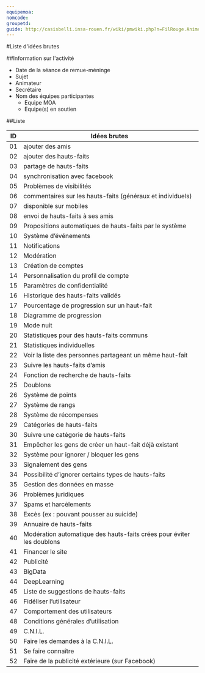 ```yaml
---
equipemoa: 
nomcode: 
groupetd: 
guide: http://casisbelli.insa-rouen.fr/wiki/pmwiki.php?n=FilRouge.AnimerRemueMeninge
---
```


#Liste d'idées brutes

##Information sur l'activité
- Date de la séance de remue-méninge
- Sujet
- Animateur
- Secrétaire
- Nom des équipes participantes
  - Equipe MOA
  - Equipe(s) en soutien

##Liste

| ID 	| Idées brutes 	|
|----	|--------------	|
| 01 	| ajouter des amis       	|
| 02 	| ajouter des hauts-faits      	|
| 03	| partage de hauts-faits         	|
| 04  | synchronisation avec facebook             	|
| 05  | Problèmes de visibilités             	|
| 06  | commentaires sur les hauts-faits (généraux et individuels)|
| 07  | disponible sur mobiles|
| 08  | envoi de hauts-faits à ses amis|
| 09  | Propositions automatiques de hauts-faits par le système|
| 10  | Système d’événements|
| 11  | Notifications|
| 12  | Modération|
| 13  | Création de comptes|
| 14  | Personnalisation du profil de compte|
| 15 | Paramètres de confidentialité|
| 16 | Historique des hauts-faits validés|
| 17 | Pourcentage de progression sur un haut-fait|
| 18 | Diagramme de progression|
| 19 | Mode nuit|
| 20 | Statistiques pour des hauts-faits communs|
| 21 | Statistiques individuelles|
| 22 | Voir la liste des personnes partageant un même haut-fait|
| 23 | Suivre les hauts-faits d’amis|
| 24 | Fonction de recherche de hauts-faits|
| 25 | Doublons|
| 26 | Système de points|
| 27 | Système de rangs|
| 28 | Système de récompenses|
| 29 | Catégories de hauts-faits|
| 30 | Suivre une catégorie de hauts-faits|
| 31 | Empêcher les gens de créer un haut-fait déjà existant|
| 32 | Système pour ignorer / bloquer les gens|
| 33 | Signalement des gens|
| 34 | Possibilité d’ignorer certains types de hauts-faits|
| 35 | Gestion des données en masse|
| 36 | Problèmes juridiques|
| 37 | Spams et harcèlements|
| 38 | Excès (ex : pouvant pousser au suicide)|
| 39 | Annuaire de hauts-faits|
| 40 | Modération automatique des hauts-faits crées pour éviter les doublons|
| 41 | Financer le site|
| 42 | Publicité|
| 43 | BigData|
| 44 | DeepLearning|
| 45 | Liste de suggestions de hauts-faits|
| 46 | Fidéliser l’utilisateur|
| 47 | Comportement des utilisateurs |
| 48 | Conditions générales d’utilisation|
| 49 | C.N.I.L.|
| 50 | Faire les demandes à la C.N.I.L.|
| 51 | Se faire connaître|
| 52 | Faire de la publicité extérieure (sur Facebook)|


